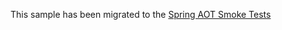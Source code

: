 This sample has been migrated to
the [Spring AOT Smoke Tests](https://github.com/spring-projects/spring-aot-smoke-tests/tree/main/cloud-stream-kafka)
